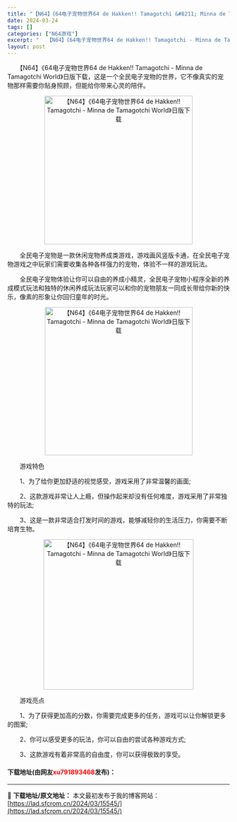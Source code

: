 ```yaml
---
title: "【N64】《64电子宠物世界64 de Hakken!! Tamagotchi &#8211; Minna de Tamagotchi World》日版下载"
date: 2024-03-24
tags: []
categories: ["N64游戏"]
excerpt: "　　【N64】《64电子宠物世界64 de Hakken!! Tamagotchi - Minna de Tamagotchi World》日版下载，这是一个全民电子宠物的世界，它不像真实的宠物那样需要你贴身照顾，但能给你带来心灵的陪伴。 　　全民电子宠物是一款休闲宠物养成类游戏，游戏画风竖版卡通，&hellip;"
layout: post
---
```


 <p>　　【N64】《64电子宠物世界64 de Hakken!! Tamagotchi - Minna de Tamagotchi World》日版下载，这是一个全民电子宠物的世界，它不像真实的宠物那样需要你贴身照顾，但能给你带来心灵的陪伴。</p> <p align="center"><img align="" border="0" src="https://lad.sfcrom.cn/wp-content/uploads/2024/03/20240324_6600340ed8a28.png" width="336" alt="【N64】《64电子宠物世界64 de Hakken!! Tamagotchi - Minna de Tamagotchi World》日版下载" /></p> <p>　　全民电子宠物是一款休闲宠物养成类游戏，游戏画风竖版卡通，在全民电子宠物游戏之中玩家们需要收集各种各样强力的宠物，体验不一样的游戏玩法。</p> <p>　　全民电子宠物体验让你可以自由的养成小精灵，全民电子宠物小程序全新的养成模式玩法和独特的休闲养成玩法玩家可以和你的宠物朋友一同成长带给你新的快乐，像素的形象让你回归童年的时光。</p> <p align="center"><img align="" border="0" src="https://lad.sfcrom.cn/wp-content/uploads/2024/03/20240324_6600340f74fe1.png" width="335" alt="【N64】《64电子宠物世界64 de Hakken!! Tamagotchi - Minna de Tamagotchi World》日版下载" /></p> <p>　　游戏特色</p> <p>　　1、为了给你更加舒适的视觉感受，游戏采用了非常温馨的画面;</p> <p>　　2、这款游戏非常让人上瘾，但操作起来却没有任何难度，游戏采用了非常独特的玩法;</p> <p>　　3、这是一款非常适合打发时间的游戏，能够减轻你的生活压力，你需要不断培育生物。</p> <p align="center"><img align="" border="0" src="https://lad.sfcrom.cn/wp-content/uploads/2024/03/20240324_6600341012dfb.png" width="340" alt="【N64】《64电子宠物世界64 de Hakken!! Tamagotchi - Minna de Tamagotchi World》日版下载" /></p> <p>　　游戏亮点</p> <p>　　1、为了获得更加高的分数，你需要完成更多的任务，游戏可以让你解锁更多的图案;</p> <p>　　2、你可以感受更多的玩法，你可以自由的尝试各种游戏方式;</p> <p>　　3、这款游戏有着非常高的自由度，你可以获得极致的享受。</p> <p><h4>下载地址(由网友<font color="red">xu791893468</font>发布)：</h4></p> 

---
📖 **下载地址/原文地址：** 本文最初发布于我的博客网站：[https://lad.sfcrom.cn/2024/03/15545/](https://lad.sfcrom.cn/2024/03/15545/)
